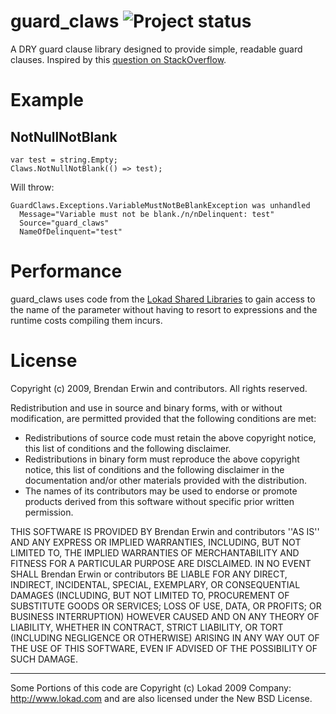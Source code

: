guard_claws ![Project status](http://stillmaintained.com/littlebits/guard_claws.png)
=========

A DRY guard clause library designed to provide simple, readable guard clauses. Inspired by this [question on StackOverflow]( http://stackoverflow.com/questions/669678/what-is-the-smoothest-most-appealing-syntax-youve-found-for-asserting-parameter/670495).

Example
==============

NotNullNotBlank
----

    var test = string.Empty;
    Claws.NotNullNotBlank(() => test);
 
Will throw:
 
    GuardClaws.Exceptions.VariableMustNotBeBlankException was unhandled
      Message="Variable must not be blank./n/nDelinquent: test"
      Source="guard_claws"
      NameOfDelinquent="test"

Performance
===========

guard_claws uses code from the [Lokad Shared Libraries](http://abdullin.com/journal/2008/12/19/how-to-get-parameter-name-and-argument-value-from-c-lambda-v.html) to gain access to the name of the parameter without having to resort to expressions and the runtime costs compiling them incurs. 

License
===========
Copyright (c) 2009, Brendan Erwin and contributors.
All rights reserved.
 
Redistribution and use in source and binary forms, with or without
modification, are permitted provided that the following conditions are met:
    
  * Redistributions of source code must retain the above copyright
      notice, this list of conditions and the following disclaimer.
  * Redistributions in binary form must reproduce the above copyright
      notice, this list of conditions and the following disclaimer in the
      documentation and/or other materials provided with the distribution.
  * The names of its contributors may be used to endorse or promote products
      derived from this software without specific prior written permission.
 
THIS SOFTWARE IS PROVIDED BY Brendan Erwin and contributors ''AS IS'' AND ANY
EXPRESS OR IMPLIED WARRANTIES, INCLUDING, BUT NOT LIMITED TO, THE IMPLIED
WARRANTIES OF MERCHANTABILITY AND FITNESS FOR A PARTICULAR PURPOSE ARE
DISCLAIMED. IN NO EVENT SHALL Brendan Erwin or contributors BE LIABLE FOR ANY
DIRECT, INDIRECT, INCIDENTAL, SPECIAL, EXEMPLARY, OR CONSEQUENTIAL DAMAGES
(INCLUDING, BUT NOT LIMITED TO, PROCUREMENT OF SUBSTITUTE GOODS OR SERVICES;
LOSS OF USE, DATA, OR PROFITS; OR BUSINESS INTERRUPTION) HOWEVER CAUSED AND
ON ANY THEORY OF LIABILITY, WHETHER IN CONTRACT, STRICT LIABILITY, OR TORT
(INCLUDING NEGLIGENCE OR OTHERWISE) ARISING IN ANY WAY OUT OF THE USE OF THIS
SOFTWARE, EVEN IF ADVISED OF THE POSSIBILITY OF SUCH DAMAGE.

---------------------------

Some Portions of this code are  Copyright (c) Lokad 2009 Company: http://www.lokad.com 
and are also licensed under the New BSD License.